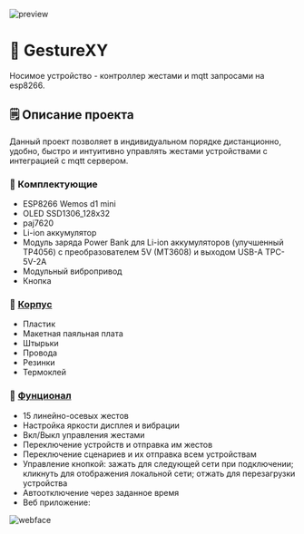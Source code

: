 ![preview](https://github.com/user-attachments/assets/b0beff92-4d65-4c91-98f8-278185b91c6d)

# 🤟 GestureXY
Носимое устройство - контроллер жестами и mqtt запросами на esp8266.

## 🗒 Описание проекта
Данный проект позволяет в индивидуальном порядке дистанционно, удобно, быстро и интуитивно управлять жестами устройствами с интеграцией с mqtt сервером.

### 📑 Комплектующие
* ESP8266 Wemos d1 mini
* OLED SSD1306_128x32
* paj7620
* Li-ion аккумулятор
* Модуль заряда Power Bank для Li-ion аккумуляторов (улучшенный TP4056) c преобразователем 5V (MT3608) и выходом USB-A TPC-5V-2A
* Модульный вибропривод
* Кнопка
### 📑 [Корпус](https://github.com/MagmaXY/GestureXY/tree/main/3d%20%20models)
* Пластик
* Макетная паяльная плата
* Штырьки
* Провода
* Резинки
* Термоклей
### 📑 [Фунционал](https://github.com/MagmaXY/GestureXY/tree/main/firmware)
* 15 линейно-осевых жестов
* Настройка яркости дисплея и вибрации
* Вкл/Выкл управления жестами
* Переключение устройств и отправка им жестов
* Переключение сценариев и их отправка всем устройствам
* Управление кнопкой: зажать для следующей сети при подключении; кликнуть для отображения локальной сети; отжать для перезагрузки устройства
* Автоотключение через заданное время
* Веб приложение:

![webface](https://github.com/user-attachments/assets/f8ae2ce2-1946-45fa-9480-74e9c1cea22d)
